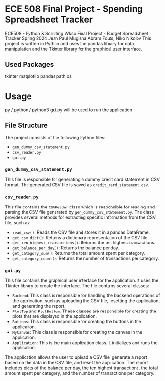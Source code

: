 # ECE 508 Final Project - Spending Spreadsheet Tracker

ECE508 - Python & Scripting Wksp
Final Project - Budget Spreadsheet Tracker
Spring 2024 Jean Paul Mugisha
Abram Fouts, Niko Nikolov
This project is written in Python and uses the pandas library for data manipulation and the Tkinter library for the
graphical user interface.

## Used Packages
tkinter
matplotlib
pandas
path
os

# Usage
py / python / python3 gui.py will be used to run the application

## File Structure

The project consists of the following Python files:

- `gen_dummy_csv_statement.py`
- `csv_reader.py`
- `gui.py`

### `gen_dummy_csv_statement.py`

This file is responsible for generating a dummy credit card statement in CSV format. The generated CSV file is saved
as `credit_card_statement.csv`.

### `csv_reader.py`

This file contains the `CSVReader` class which is responsible for reading and parsing the CSV file generated
by `gen_dummy_csv_statement.py`. The class provides several methods for extracting specific information from the CSV
file, such as:

- `read_csv()`: Reads the CSV file and stores it in a pandas DataFrame.
- `get_csv_dict()`: Returns a dictionary representation of the CSV file.
- `get_ten_highest_transactions()`: Returns the ten highest transactions.
- `get_balance_per_day()`: Returns the balance per day.
- `get_category_sum()`: Returns the total amount spent per category.
- `get_category_count()`: Returns the number of transactions per category.

### `gui.py`

This file contains the graphical user interface for the application. It uses the Tkinter library to create the
interface. The file contains several classes:

- `Backend`: This class is responsible for handling the backend operations of the application, such as uploading the CSV
  file, resetting the application, and generating the report.
- `PlotTop` and `PlotBottom`: These classes are responsible for creating the plots that are displayed in the
  application.
- `Buttons`: This class is responsible for creating the buttons in the application.
- `MyCanvas`: This class is responsible for creating the canvas in the application.
- `Application`: This is the main application class. It initializes and runs the application.

The application allows the user to upload a CSV file, generate a report based on the data in the CSV file, and reset the
application. The report includes plots of the balance per day, the ten highest transactions, the total amount spent per
category, and the number of transactions per category.
